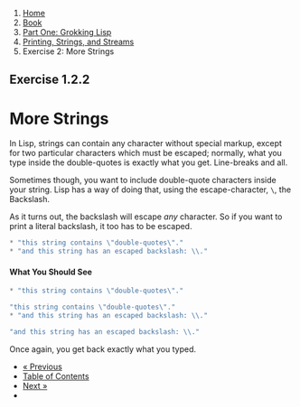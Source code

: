 <ol class="breadcrumb">
  <li><a href="/">Home</a></li>
  <li><a href="/book/">Book</a></li>
  <li><a href="/book/1-0-0-overview/">Part One: Grokking Lisp</a></li>
  <li><a href="/book/1-02-00-input-output/">Printing, Strings, and Streams</a></li>
  <li class="active">Exercise 2: More Strings</li>
</ol>

## Exercise 1.2.2

# More Strings

In Lisp, strings can contain any character without special markup, except for two particular characters which must be escaped; normally, what you type inside the double-quotes is exactly what you get.  Line-breaks and all.

Sometimes though, you want to include double-quote characters inside your string.  Lisp has a way of doing that, using the escape-character, `\`, the Backslash.

As it turns out, the backslash will escape *any* character.  So if you want to print a literal backslash, it too has to be escaped.

```lisp
* "this string contains \"double-quotes\"."
* "and this string has an escaped backslash: \\."
```

#### What You Should See

```lisp
* "this string contains \"double-quotes\"."

"this string contains \"double-quotes\"."
* "and this string has an escaped backslash: \\."

"and this string has an escaped backslash: \\."
```

Once again, you get back exactly what you typed.

<ul class="pager">
  <li class="previous"><a href="/book/1-02-01-strings/">&laquo; Previous</a></li>
  <li><a href="/book/">Table of Contents</a></li>
  <li class="next"><a href="/book/1-02-03-unicode/">Next &raquo;</a><li>
</ul>
